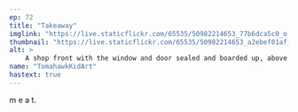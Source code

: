 ```yaml
---
ep: 72
title: "Takeaway"
imglink: "https://live.staticflickr.com/65535/50982214653_77b6dca5c0_o.jpg"
thumbnail: "https://live.staticflickr.com/65535/50982214653_a2ebef01af_q.jpg"
alt: >
    A shop front with the window and door sealed and boarded up, above is a sign reading &quot;food&quot; in bold letters in the middle, and &quot;grill&quot; in smaller red letters on either side. The boards on the window and door have posters spread about on them, some of them with squiggles for writing, but others reading &quot;meat is meat&quot;.
name: "TomahawkKidArt"
hastext: true
---
```

m e a t.